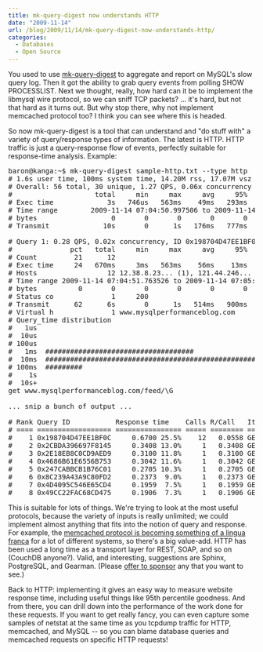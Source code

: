 ```yaml
---
title: mk-query-digest now understands HTTP
date: "2009-11-14"
url: /blog/2009/11/14/mk-query-digest-now-understands-http/
categories:
  - Databases
  - Open Source
---
```

You used to use [mk-query-digest][1] to aggregate and report on MySQL's slow query log. Then it got the ability to grab query events from polling SHOW PROCESSLIST. Next we thought, really, how hard can it be to implement the libmysql wire protocol, so we can sniff TCP packets? ... it's hard, but not that hard as it turns out. But why stop there, why not implement memcached protocol too? I think you can see where this is headed.

So now mk-query-digest is a tool that can understand and "do stuff with" a variety of query/response types of information. The latest is HTTP. HTTP traffic is just a query-response flow of events, perfectly suitable for response-time analysis. Example:

<pre>baron@kanga:~$ mk-query-digest sample-http.txt --type http
# 1.6s user time, 100ms system time, 14.20M rss, 17.07M vsz
# Overall: 56 total, 30 unique, 1.27 QPS, 0.06x concurrency ______________
#                    total     min     max     avg     95%  stddev  median
# Exec time             3s   746us   563ms    49ms   293ms   110ms     3ms
# Time range        2009-11-14 07:04:50.997506 to 2009-11-14 07:05:34.969818
# bytes                  0       0       0       0       0       0       0
# Transmit             10s       0      1s   176ms   777ms   301ms    28us

# Query 1: 0.28 QPS, 0.02x concurrency, ID 0x198704D47EE1BF0C at byte 103987
#              pct   total     min     max     avg     95%  stddev  median
# Count         21      12
# Exec time     24   670ms     3ms   563ms    56ms    13ms   150ms    12ms
# Hosts                 12 12.38.8.23... (1), 121.44.246... (1)... 10 more
# Time range 2009-11-14 07:04:51.763526 to 2009-11-14 07:05:34.969818
# bytes          0       0       0       0       0       0       0       0
# Status co              1     200
# Transmit      62      6s       0      1s   514ms   900ms   376ms   580ms
# Virtual h              1 www.mysqlperformanceblog.com
# Query_time distribution
#   1us
#  10us
# 100us
#   1ms  ####################################
#  10ms  ################################################################
# 100ms  #########
#    1s
#  10s+
get www.mysqlperformanceblog.com/feed/\G

... snip a bunch of output ...

# Rank Query ID           Response time    Calls R/Call   Item
# ==== ================== ================ ===== ======== ================
#    1 0x198704D47EE1BF0C     0.6700 25.5%    12   0.0558 GET www.mysqlperformanceblog.com/feed/
#    2 0x2CBDA396697F8145     0.3408 13.0%     1   0.3408 GET www.mysqlperformanceblog.com/
#    3 0x2E18EB8C0CD9AED9     0.3100 11.8%     1   0.3100 GET www.mysqlperformanceblog.com/page/2/
#    4 0x4686B61E6556B753     0.3042 11.6%     1   0.3042 GET www.mysqlperformanceblog.com/
#    5 0x247CABBCB1B76C01     0.2705 10.3%     1   0.2705 GET www.mysqlperformanceblog.com/page/28/
#    6 0x8C239A43A9C80FD2     0.2373  9.0%     1   0.2373 GET www.mysqlperformanceblog.com/
#    7 0x4D4095C546E65CD4     0.1959  7.5%     1   0.1959 GET www.mysqlperformanceblog.com/2008/11/26/
#    8 0x49CC22FAC68CD475     0.1906  7.3%     1   0.1906 GET /favicon.ico
</pre>

This is suitable for lots of things. We're trying to look at the most useful protocols, because the variety of inputs is really unlimited; we could implement almost anything that fits into the notion of query and response. For example, the [memcached protocol is becoming something of a lingua franca][2] for a lot of different systems, so there's a big value-add. HTTP has been used a long time as a transport layer for REST, SOAP, and so on (CouchDB anyone?). Valid, and interesting, suggestions are Sphinx, PostgreSQL, and Gearman. (Please [offer to sponsor][3] any that you want to see.)

Back to HTTP: implementing it gives an easy way to measure website response time, including useful things like 95th percentile goodness. And from there, you can drill down into the performance of the work done for these requests. If you want to get really fancy, you can even capture some samples of netstat at the same time as you tcpdump traffic for HTTP, memcached, and MySQL -- so you can blame database queries and memcached requests on specific HTTP requests!

 [1]: http://www.maatkit.org/
 [2]: http:/http://www.xaprb.com/blog.northscale.com/northscale-blog/2009/09/power-in-the-protocol.html
 [3]: http://groups.google.com/group/maatkit-discuss
